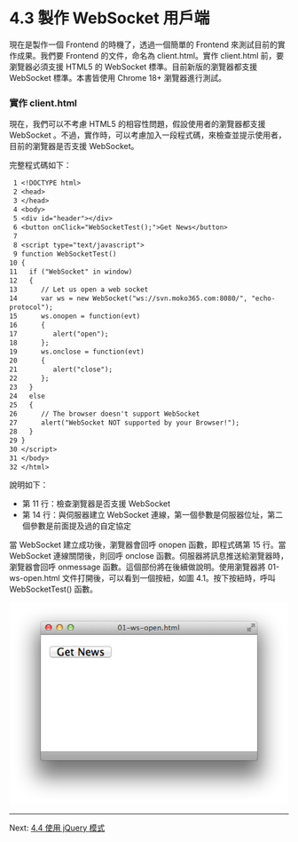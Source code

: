 # 4.3 製作 WebSocket 用戶端

現在是製作一個 Frontend 的時機了，透過一個簡單的 Frontend 來測試目前的實作成果。我們要 Frontend 的文件，命名為 client.html。實作 client.html 前，要瀏覽器必須支援 HTML5 的 WebSocket 標準。目前新版的瀏覽器都支援 WebSocket 標準。本書皆使用 Chrome 18+ 瀏覽器進行測試。

### 實作 client.html

現在，我們可以不考慮 HTML5 的相容性問題，假設使用者的瀏覽器都支援 WebSocket 。不過，實作時，可以考慮加入一段程式碼，來檢查並提示使用者，目前的瀏覽器是否支援 WebSocket。

完整程式碼如下：

~~~~~~~~
 1 <!DOCTYPE html>
 2 <head>
 3 </head>
 4 <body>
 5 <div id="header"></div>
 6 <button onClick="WebSocketTest();">Get News</button>
 7 
 8 <script type="text/javascript">  
 9 function WebSocketTest()
10 {
11   if ("WebSocket" in window)
12   {
13      // Let us open a web socket
14      var ws = new WebSocket("ws://svn.moko365.com:8080/", "echo-protocol");
15      ws.onopen = function(evt)
16      {
17         alert("open");
18      };
19      ws.onclose = function(evt)
20      {
21         alert("close");
22      };
23   }
24   else
25   {
26      // The browser doesn't support WebSocket
27      alert("WebSocket NOT supported by your Browser!");
28   }
29 }
30 </script>
31 </body>
32 </html>
~~~~~~~~

說明如下：

- 第 11 行：檢查瀏覽器是否支援 WebSocket
- 第 14 行：與伺服器建立 WebSocket 連線，第一個參數是伺服器位址，第二個參數是前面提及過的自定協定

當 WebSocket 建立成功後，瀏覽器會回呼 onopen 函數，即程式碼第 15 行。當 WebSocket 連線關閉後，則回呼 onclose 函數。伺服器將訊息推送給瀏覽器時，瀏覽器會回呼 onmessage 函數。這個部份將在後續做說明。使用瀏覽器將 01-ws-open.html 文件打開後，可以看到一個按紐，如圖 4.1。按下按紐時，呼叫 WebSocketTest() 函數。

![圖 4.1：範例 01-ws-open.html](../images/figure-4_1.png)

---

Next: [4.4 使用 jQuery 模式](4-jquery-pattern.md)
